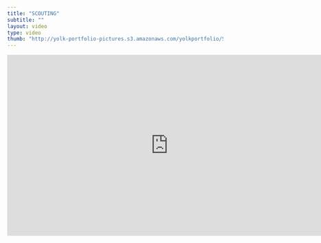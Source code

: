 ```yaml
---
title: "SCOUTING"
subtitle: ""
layout: video
type: video
thumb: "http://yolk-portfolio-pictures.s3.amazonaws.com/yolkportfolio/SCOUTING.jpg"
---
```



<iframe src="http://player.vimeo.com/video/25745093?title=0&amp;byline=0&amp;portrait=0&amp;autoplay=0" width="750" height="422" frameborder="0"></iframe>



